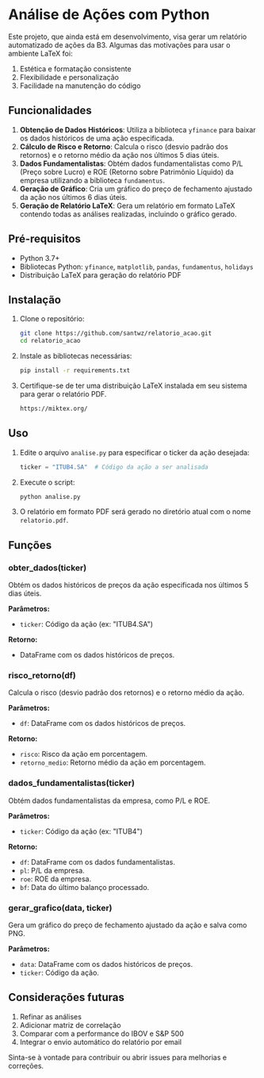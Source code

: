# Análise de Ações com Python

Este projeto, que ainda está em desenvolvimento, visa gerar um relatório automatizado de ações da B3. Algumas das motivações para usar o ambiente LaTeX foi:

1. Estética e formatação consistente
2. Flexibilidade e personalização
3. Facilidade na manutenção do código

## Funcionalidades

1. **Obtenção de Dados Históricos**: Utiliza a biblioteca `yfinance` para baixar os dados históricos de uma ação especificada.
2. **Cálculo de Risco e Retorno**: Calcula o risco (desvio padrão dos retornos) e o retorno médio da ação nos últimos 5 dias úteis.
3. **Dados Fundamentalistas**: Obtém dados fundamentalistas como P/L (Preço sobre Lucro) e ROE (Retorno sobre Patrimônio Líquido) da empresa utilizando a biblioteca `fundamentus`.
4. **Geração de Gráfico**: Cria um gráfico do preço de fechamento ajustado da ação nos últimos 6 dias úteis.
5. **Geração de Relatório LaTeX**: Gera um relatório em formato LaTeX contendo todas as análises realizadas, incluindo o gráfico gerado.

## Pré-requisitos

- Python 3.7+
- Bibliotecas Python: `yfinance`, `matplotlib`, `pandas`, `fundamentus`, `holidays`
- Distribuição LaTeX para geração do relatório PDF

## Instalação

1. Clone o repositório:
    ```bash
    git clone https://github.com/santwz/relatorio_acao.git
    cd relatorio_acao
    ```

2. Instale as bibliotecas necessárias:
    ```bash
    pip install -r requirements.txt
    ```

3. Certifique-se de ter uma distribuição LaTeX instalada em seu sistema para gerar o relatório PDF.
    ``` bash
    https://miktex.org/
    ```

## Uso

1. Edite o arquivo `analise.py` para especificar o ticker da ação desejada:
    ```python
    ticker = "ITUB4.SA"  # Código da ação a ser analisada
    ```

2. Execute o script:
    ```bash
    python analise.py
    ```

3. O relatório em formato PDF será gerado no diretório atual com o nome `relatorio.pdf`.

## Funções

### obter_dados(ticker)

Obtém os dados históricos de preços da ação especificada nos últimos 5 dias úteis.

**Parâmetros:**
- `ticker`: Código da ação (ex: "ITUB4.SA")

**Retorno:**
- DataFrame com os dados históricos de preços.

### risco_retorno(df)

Calcula o risco (desvio padrão dos retornos) e o retorno médio da ação.

**Parâmetros:**
- `df`: DataFrame com os dados históricos de preços.

**Retorno:**
- `risco`: Risco da ação em porcentagem.
- `retorno_medio`: Retorno médio da ação em porcentagem.

### dados_fundamentalistas(ticker)

Obtém dados fundamentalistas da empresa, como P/L e ROE.

**Parâmetros:**
- `ticker`: Código da ação (ex: "ITUB4")

**Retorno:**
- `df`: DataFrame com os dados fundamentalistas.
- `pl`: P/L da empresa.
- `roe`: ROE da empresa.
- `bf`: Data do último balanço processado.

### gerar_grafico(data, ticker)

Gera um gráfico do preço de fechamento ajustado da ação e salva como PNG.

**Parâmetros:**
- `data`: DataFrame com os dados históricos de preços.
- `ticker`: Código da ação.

## Considerações futuras

1. Refinar as análises
2. Adicionar matriz de correlação
3. Comparar com a performance do IBOV e S&P 500
4. Integrar o envio automático do relatório por email

Sinta-se à vontade para contribuir ou abrir issues para melhorias e correções.
